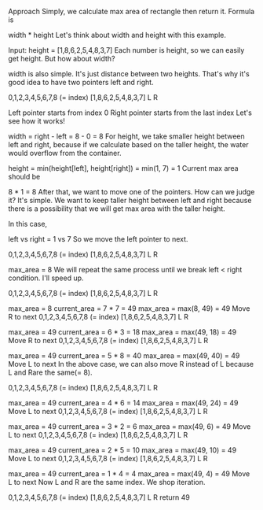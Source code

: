 Approach
Simply, we calculate max area of rectangle then return it. Formula is

width * height
Let's think about width and height with this example.

Input: height = [1,8,6,2,5,4,8,3,7]
Each number is height, so we can easily get height. But how about width?

width is also simple. It's just distance between two heights. That's why it's good idea to have two pointers left and right.

 0,1,2,3,4,5,6,7,8 (= index)
[1,8,6,2,5,4,8,3,7]
 L               R

Left pointer starts from index 0
Right pointer starts from the last index
Let's see how it works!

width = right - left = 8 - 0 = 8
For height, we take smaller height between left and right, because if we calculate based on the taller height, the water would overflow from the container.

height = min(height[left], height[right]) = min(1, 7) = 1
Current max area should be

8 * 1 = 8
After that, we want to move one of the pointers. How can we judge it? 
It's simple. We want to keep taller height between left and right because there is a possibility that we will get max area with the taller height.

In this case,

left vs right = 1 vs 7
So we move the left pointer to next.

 0,1,2,3,4,5,6,7,8 (= index)
[1,8,6,2,5,4,8,3,7]
   L             R

max_area = 8
We will repeat the same process until we break left < right condition. I'll speed up.

 0,1,2,3,4,5,6,7,8 (= index)
[1,8,6,2,5,4,8,3,7]
   L             R

max_area = 8
current_area = 7 * 7 = 49
max_area = max(8, 49) = 49
Move R to next
 0,1,2,3,4,5,6,7,8 (= index)
[1,8,6,2,5,4,8,3,7]
   L           R

max_area = 49
current_area = 6 * 3 = 18
max_area = max(49, 18) = 49
Move R to next
 0,1,2,3,4,5,6,7,8 (= index)
[1,8,6,2,5,4,8,3,7]
   L         R

max_area = 49
current_area = 5 * 8 = 40
max_area = max(49, 40) = 49
Move L to next 
In the above case, we can also move R instead of L because L and Rare the same(= 8).

 0,1,2,3,4,5,6,7,8 (= index)
[1,8,6,2,5,4,8,3,7]
     L       R

max_area = 49
current_area = 4 * 6 = 14
max_area = max(49, 24) = 49
Move L to next 
 0,1,2,3,4,5,6,7,8 (= index)
[1,8,6,2,5,4,8,3,7]
       L     R

max_area = 49
current_area = 3 * 2 = 6
max_area = max(49, 6) = 49
Move L to next 
 0,1,2,3,4,5,6,7,8 (= index)
[1,8,6,2,5,4,8,3,7]
         L   R

max_area = 49
current_area = 2 * 5 = 10
max_area = max(49, 10) = 49
Move L to next 
 0,1,2,3,4,5,6,7,8 (= index)
[1,8,6,2,5,4,8,3,7]
           L R

max_area = 49
current_area = 1 * 4 = 4
max_area = max(49, 4) = 49
Move L to next 
Now L and R are the same index. We shop iteration.

 0,1,2,3,4,5,6,7,8 (= index)
[1,8,6,2,5,4,8,3,7]
             L
             R 
return 49
